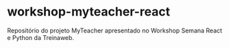#  workshop-myteacher-react
 Repositório do projeto MyTeacher apresentado no Workshop Semana React e Python da Treinaweb.
